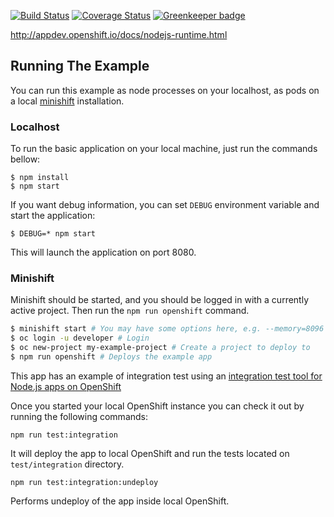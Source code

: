 [![Build Status](https://travis-ci.org/nodeshift-starters/nodejs-rest-http-redhat.svg?branch=master)](https://travis-ci.org/nodeshift-starters/nodejs-rest-http-redhat) [![Coverage Status](https://coveralls.io/repos/github/nodeshift-starters/nodejs-rest-http-redhat/badge.svg?branch=master)](https://coveralls.io/github/nodeshift-starters/nodejs-rest-http-redhat?branch=master) [![Greenkeeper badge](https://badges.greenkeeper.io/nodeshift-starters/nodejs-rest-http-redhat.svg)](https://greenkeeper.io/)


http://appdev.openshift.io/docs/nodejs-runtime.html

## Running The Example

You can run this example as node processes on your localhost, as pods on a local
[minishift](https://github.com/minishift/minishift/releases) installation.

### Localhost

To run the basic application on your local machine, just run the commands bellow:

```
$ npm install
$ npm start
```

If you want debug information, you can set `DEBUG` environment variable and start the application:

```
$ DEBUG=* npm start
```

This will launch the application on port 8080.

### Minishift

Minishift should be started, and you should be logged in with a currently
active project. Then run the `npm run openshift` command.

```sh
$ minishift start # You may have some options here, e.g. --memory=8096 --vm-driver=virtualbox
$ oc login -u developer # Login
$ oc new-project my-example-project # Create a project to deploy to
$ npm run openshift # Deploys the example app
```

This app has an example of integration test using an [integration test tool for Node.js apps on OpenShift](https://github.com/nodeshift/rhoaster)

Once you started your local OpenShift instance you can check it out by  running the following commands: 

```
npm run test:integration 
```

It will deploy the app to local OpenShift and run the tests located on `test/integration` directory.

```
npm run test:integration:undeploy
```

Performs undeploy of the app inside local OpenShift.
